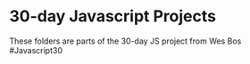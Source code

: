 # 30-day Javascript Projects
These folders are parts of the 30-day JS project from Wes Bos
#Javascript30

